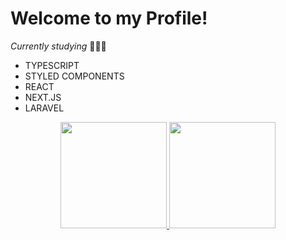 # Welcome to my Profile!

*_Currently studying_* 👩🏾‍💻
- TYPESCRIPT
- STYLED COMPONENTS
- REACT
- NEXT.JS
- LARAVEL

<div align="center">
  <a href="https://github.com/viniTWL">
  <img height="170em" src="https://github-readme-stats.vercel.app/api?username=viniTWL&show_icons=true&theme=dracula&include_all_commits=true&count_private=true"/>
  <img height="170em" src="https://github-readme-stats.vercel.app/api/top-langs/?username=viniTWL&layout=compact&langs_count=7&theme=dracula"/>
</div>
  
